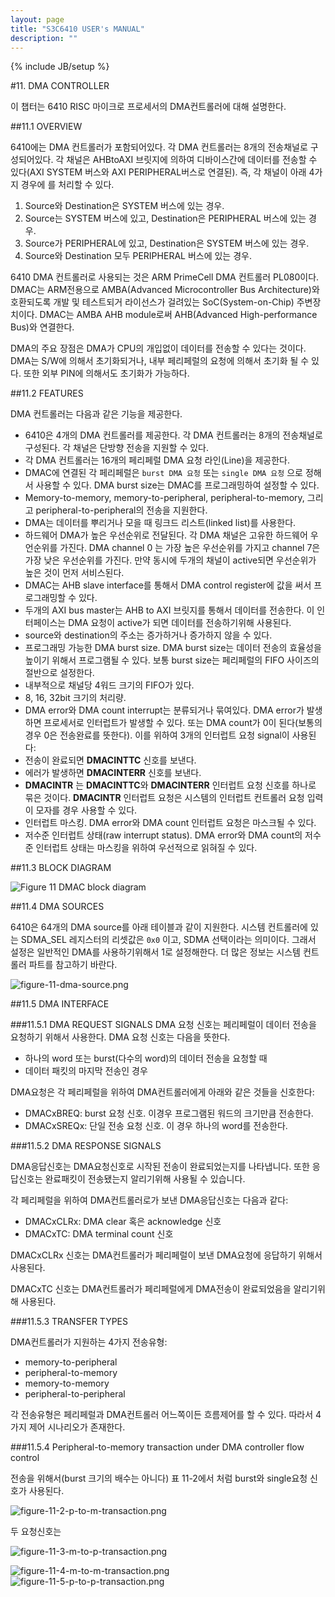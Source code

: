 ```yaml
---
layout: page
title: "S3C6410 USER's MANUAL"
description: ""
---
```

{% include JB/setup %}

#11. DMA CONTROLLER

이 챕터는 6410 RISC 마이크로 프로세서의 DMA컨트롤러에 대해 설명한다.

##11.1 OVERVIEW

6410에는 DMA 컨트롤러가 포함되어있다. 각 DMA 컨트롤러는 8개의 전송채널로 구성되어있다. 각 채널은 AHBtoAXI 브릿지에 의하여 디바이스간에 데이터를 전송할 수 있다(AXI SYSTEM 버스와 AXI PERIPHERAL버스로 연결된). 즉, 각 채널이 아래 4가지 경우에 를 처리할 수 있다.

1. Source와 Destination은 SYSTEM 버스에 있는 경우.
1. Source는 SYSTEM 버스에 있고, Destination은 PERIPHERAL 버스에 있는 경우.
1. Source가 PERIPHERAL에 있고, Destination은 SYSTEM 버스에 있는 경우.
1. Source와 Destination 모두 PERIPHERAL 버스에 있는 경우.

6410 DMA 컨트롤러로 사용되는 것은 ARM PrimeCell DMA 컨트롤러 PL080이다. DMAC는 ARM전용으로 AMBA(Advanced Microcontroller Bus Architecture)와 호환되도록 개발 및 테스트되거 라이선스가 걸려있는 SoC(System-on-Chip) 주변장치이다. DMAC는 AMBA AHB module로써  AHB(Advanced High-performance Bus)와 연결한다.

DMA의 주요 장점은 DMA가 CPU의 개입없이 데이터를 전송할 수 있다는 것이다. DMA는 S/W에 의해서 초기화되거나, 내부 페리페럴의 요청에 의해서 초기화 될 수 있다. 또한 외부 PIN에 의해서도 초기화가 가능하다.

##11.2 FEATURES

DMA 컨트롤러는 다음과 같은 기능을 제공한다.

- 6410은 4개의 DMA 컨트롤러를 제공한다. 각 DMA 컨트롤러는 8개의 전송채널로 구성된다. 각 채널은 단방향 전송을 지원할 수 있다.
- 각 DMA 컨트롤러는 16개의 페리페럴 DMA 요청 라인(Line)을 제공한다.
- DMAC에 연결된 각 페리페럴은 `burst DMA 요청` 또는 `single DMA 요청` 으로 정해서 사용할 수 있다. DMA burst size는 DMAC를 프로그래밍하여 설정할 수 있다.
- Memory-to-memory, memory-to-peripheral, peripheral-to-memory, 그리고 peripheral-to-peripheral의 전송을 지원한다.
- DMA는 데이터를 뿌리거나 모을 때 링크드 리스트(linked list)를 사용한다.
- 하드웨어 DMA가 높은 우선순위로 전달된다. 각 DMA 채널은 고유한 하드웨어 우언순위를 가진다. DMA channel 0 는 가장 높은 우선순위를 가지고 channel 7은 가장 낮은 우선순위를 가진다. 만약 동시에 두개의 채널이 active되면 우선순위가 높은 것이 먼저 서비스된다.
- DMAC는 AHB slave interface를 통해서 DMA control register에 값을 써서 프로그래밍할 수 있다. 
- 두개의 AXI bus master는 AHB to AXI 브릿지를 통해서 데이터를 전송한다. 이 인터페이스는 DMA 요청이 active가 되면 데이터를 전송하기위해 사용된다.
- source와 destination의 주소는 증가하거나 증가하지 않을 수 있다.
- 프로그래밍 가능한 DMA burst size. DMA burst size는 데이터 전송의 효율성을 높이기 위해서 프로그램될 수 있다. 보통 burst size는 페리페럴의 FIFO 사이즈의 절반으로 설정한다.
- 내부적으로 채널당 4워드 크기의 FIFO가 있다.
- 8, 16, 32bit 크기의 처리량.
- DMA error와 DMA count interrupt는 분류되거나 묶여있다.
DMA error가 발생하면 프로세서로 인터럽트가 발생할 수 있다. 또는 DMA count가 0이 된다(보통의 경우 0은 전송완료를 뜻한다). 이를 위하여 3개의 인터럽트 요청 signal이 사용된다:
 - 전송이 완료되면 **DMACINTTC** 신호를 보낸다.
 - 에러가 발생하면 **DMACINTERR** 신호를 보낸다.
 - **DMACINTR** 는 **DMACINTTC**와 **DMACINTERR** 인터럽트 요청 신호를 하나로 묶은 것이다. **DMACINTR** 인터럽트 요청은 시스템의 인터럽트 컨트롤러 요청 입력이 모자를 경우  사용할 수 있다. 
- 인터럽트 마스킹. DMA error와 DMA count 인터럽트 요청은 마스크될 수 있다. 
- 저수준 인터럽트 상태(raw interrupt status). DMA error와 DMA count의 저수준 인터럽트 상태는 마스킹을 위하여 우선적으로 읽혀질 수 있다. 



##11.3 BLOCK DIAGRAM

![Figure 11 DMAC block diagram](/images/s3c6410/figure-11-1-dma-block-diagram.png)




##11.4 DMA SOURCES

6410은 64개의 DMA source를 아래 테이블과 같이 지원한다. 시스템 컨트롤러에 있는 SDMA_SEL 레지스터의 리셋값은 `0x0` 이고, SDMA 선택이라는 의미이다. 그래서 설정은 일반적인 DMA를 사용하기위해서 1로 설정해한다. 더 많은 정보는 시스템 컨트롤러 파트를 참고하기 바란다. 

![figure-11-dma-source.png](/images/s3c6410/figure-11-dma-source.png)



##11.5 DMA INTERFACE



###11.5.1 DMA REQUEST SIGNALS
DMA 요청 신호는 페리페럴이 데이터 전송을 요청하기 위해서 사용한다. DMA 요청 신호는 다음을 뜻한다.

- 하나의 word 또는 burst(다수의 word)의 데이터 전송을 요청할 때
- 데이터 패킷의 마지막 전송인 경우

DMA요청은 각 페리페럴을 위하여 DMA컨트롤러에게 아래와 같은 것들을 신호한다:

- DMACxBREQ: burst 요청 신호. 이경우 프로그램된 워드의 크기만큼 전송한다.
- DMACxSREQx: 단일 전송 요청 신호. 이 경우 하나의 word를 전송한다.




###11.5.2 DMA RESPONSE SIGNALS

DMA응답신호는 DMA요청신호로 시작된 전송이 완료되었는지를 나타냅니다. 또한 응답신호는 완료패킷이 전송됐는지 알리기위해 사용될 수 있습니다.

각 페리페럴을 위하여 DMA컨트롤러로가 보낸 DMA응답신호는 다음과 같다:

- DMACxCLRx: DMA clear 혹은 acknowledge 신호
- DMACxTC: DMA terminal count 신호

DMACxCLRx 신호는 DMA컨트롤러가 페리페럴이 보낸 DMA요청에 응답하기 위해서 사용된다.

DMACxTC 신호는 DMA컨트롤러가 페리페럴에게 DMA전송이 완료되었음을 알리기위해 사용된다. 



###11.5.3 TRANSFER TYPES

DMA컨트롤러가 지원하는 4가지 전송유형:

- memory-to-peripheral
- peripheral-to-memory
- memory-to-memory
- peripheral-to-peripheral

각 전송유형은 페리페럴과 DMA컨트롤러 어느쪽이든 흐름제어를 할 수 있다. 따라서 4가지 제어 시나리오가 존재한다. 



###11.5.4 Peripheral-to-memory transaction under DMA controller flow control

전송을 위해서(burst 크기의 배수는 아니다) 표 11-2에서 처럼 burst와 single요청 신호가 사용된다. 

![figure-11-2-p-to-m-transaction.png](/images/s3c6410/figure-11-2-p-to-m-transaction.png)

두 요청신호는 

![figure-11-3-m-to-p-transaction.png](/images/s3c6410/figure-11-3-m-to-p-transaction.png)



![figure-11-4-m-to-m-transaction.png](/images/s3c6410/figure-11-4-m-to-m-transaction.png)
![figure-11-5-p-to-p-transaction.png](/images/s3c6410/figure-11-5-p-to-p-transaction.png)










